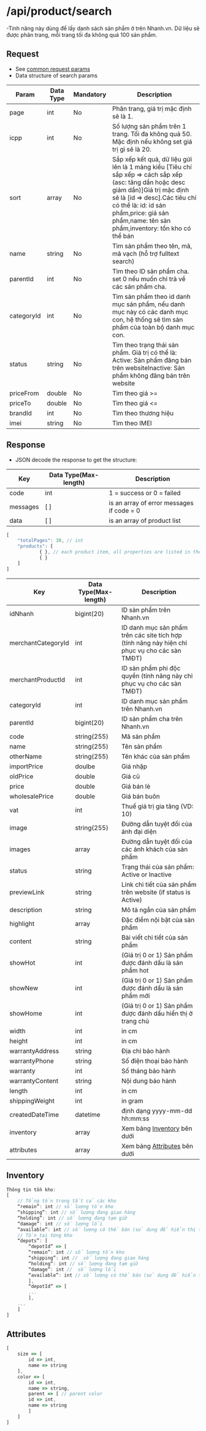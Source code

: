 # /api/product/search

-Tính năng này dùng để lấy danh sách sản phẩm ở trên Nhanh.vn. Dữ liệu sẽ được phân trang, mỗi trang tối đa không quá 100 sản phẩm.

## Request

- See [common request params](/api.md#request)
- Data structure of search params

Param | Data Type | Mandatory | Description
---------- | ---------- | --------------- |  -----------
page | int | No | Phân trang, giá trị mặc định sẽ là 1.
icpp | int | No | Số lượng sản phẩm trên 1 trang. Tối đa không quá 50. Mặc định nếu không set giá trị gì sẽ là 20.
sort | array | No | Sắp xếp kết quả, dữ liệu gửi lên là 1 mảng kiểu [Tiêu chí sắp xếp => cách sắp xếp (asc: tăng dần hoặc desc giảm dần)]Giá trị mặc định sẽ là [id => desc].Các tiêu chí có thể là: id: id sản phẩm,price: giá sản phẩm,name: tên sản phẩm,inventory: tồn kho có thể bán
name| string | No | Tìm sản phẩm theo tên, mã, mã vạch (hỗ trợ fulltext search)
parentId | int | No | Tìm theo ID sản phẩm cha. set 0 nếu muốn chỉ trả về các sản phẩm cha.
categoryId | int | No | Tìm sản phẩm theo id danh mục sản phẩm, nếu danh mục này có các danh mục con, hệ thống sẽ tìm sản phẩm của toàn bộ danh mục con.
status | string | No | Tìm theo trạng thái sản phẩm. Giá trị có thể là: Active: Sản phẩm đăng bán trên websiteInactive: Sản phẩm không đăng bán trên website
priceFrom | double |No | Tìm theo giá >=
priceTo | double | No | Tìm theo giá <=
brandId | int | No | Tìm theo thương hiệu
imei | string | No| Tìm theo IMEI

## Response

- JSON decode the response to get the structure:

Key | Data Type(Max-length) | Description
--------- | ----------- | -----------
code | int | 1 = success or 0 = failed
messages | [ ] | is an array of error messages if code = 0
data | [ ] | is an array of product list

```js
[
	"totalPages": 30, // int
	"products": [
            { }, // each product item, all properties are listed in the table below
            { }
	]
]
```

Key | Data Type(Max-length) | Description
-------- | --- | --------------
idNhanh|bigint(20)|ID sản phẩm trên Nhanh.vn
merchantCategoryId|int|ID danh mục sản phẩm trên các site tích hợp (tính năng này hiện chỉ phục vụ cho các sàn TMĐT)
merchantProductId|int|ID sản phẩm phi độc quyền (tính năng này chỉ phục vụ cho các sàn TMĐT)
categoryId|int|ID danh mục sản phẩm trên Nhanh.vn
parentId|bigint(20)|ID sản phẩm cha trên Nhanh.vn
code|string(255)|Mã sản phẩm
name|string(255)|Tên sản phẩm
otherName|string(255)|Tên khác của sản phẩm
importPrice|doulbe|Giá nhập
oldPrice|double|Giá cũ
price|double|Giá bán lẻ
wholesalePrice|double|Giá bán buôn
vat|int|Thuế giá trị gia tăng (VD: 10)
image|string(255)|Đường dẫn tuyệt đối của ảnh đại diện
images|array|Đường dẫn tuyệt đối của các ảnh khách của sản phẩm
status|string|Trạng thái của sản phẩm: Active or Inactive
previewLink|string|Link chi tiết của sản phẩm trên website (if status is Active)
description|string|Mô tả ngắn của sản phẩm
highlight|array|Đặc điểm nội bật của sản phẩm
content|string|Bài viết chi tiết của sản phẩm
showHot|int|(Giá trị 0 or 1) Sản phẩm được đánh dấu là sản phẩm hot
showNew |int|(Giá trị 0 or 1) Sản phẩm được đánh dấu là sản phẩm mới
showHome|int|(Giá trị 0 or 1) Sản phẩm được đánh dấu hiển thị ở trang chủ
width|int |in cm
height|int|in cm
warrantyAddress|string|Địa chỉ bảo hành
warrantyPhone|string|Số điện thoại bảo hành
warranty|int|Số tháng bảo hành
warrantyContent|string|Nội dung bảo hành
length|int|in cm
shippingWeight|int|in gram
createdDateTime|datetime|định dạng yyyy-mm-dd hh:mm:ss
inventory|array| Xem bảng [Inventory](search.md#inventory) bên dưới
attributes|array | Xem bảng [Attributes](search.md#attributes) bên dưới
 
## Inventory
```js
Thông tin tồn kho:
[
    // Tổng tồn trong tất cả các kho
    “remain”: int // số lượng tồn kho
    “shipping”: int // số lượng đang giao hàng
    “holding”: int // số lượng đang tạm giữ
    “damage”: int // số lượng lỗi
    “available”: int // số lượng có thể bán (sử dụng để hiển thị trên website, chặn đặt hàng khi hết số tồn hoặc vượt quá số tồn).
    // Tồn tại từng kho
    “depots”: [
        “depotId” => [
        “remain”: int // số lượng tồn kho
        “shipping”: int //  số lượng đang giao hàng
        “holding”: int // số lượng đang tạm giữ
        “damage”: int //  số lượng lỗi
        “available”: int // số lượng có thể bán (sử dụng để hiển thị trên website, chặn đặt hàng khi hết số tồn hoặcvượt quá số tồn).
        ],
        “depotId” => [
        ...
        ],
    ...
    ]
]
```

## Attributes
```js
[
    size => [
        id => int,
        name => string
    ],
    color => [
        id => int,
        name => string,
        parent => [ // parent color
        id => int,
        name => string
        ]
    ]
]
```




